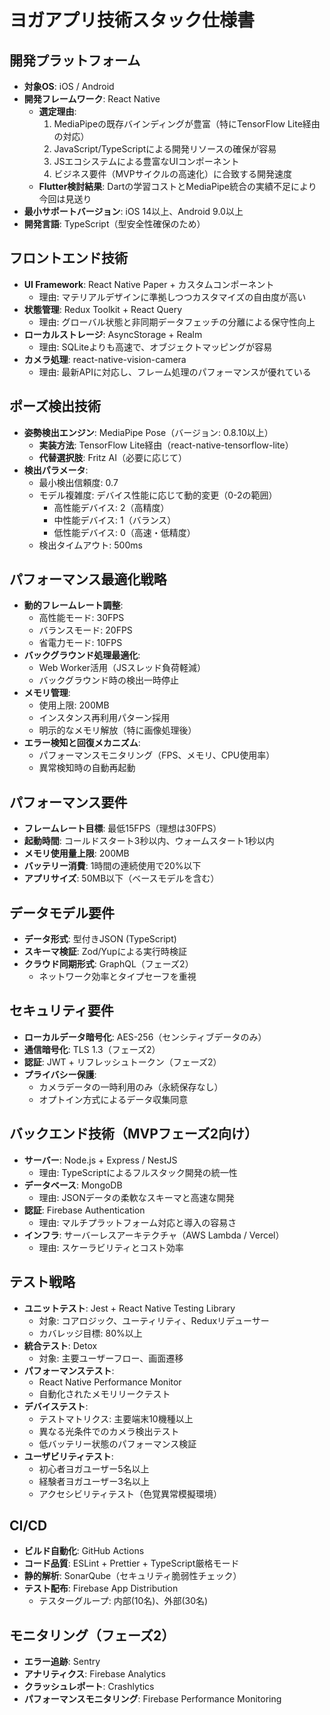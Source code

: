# ヨガアプリ技術スタック仕様書

## 開発プラットフォーム
- **対象OS**: iOS / Android
- **開発フレームワーク**: React Native
  - **選定理由**: 
    1. MediaPipeの既存バインディングが豊富（特にTensorFlow Lite経由の対応）
    2. JavaScript/TypeScriptによる開発リソースの確保が容易
    3. JSエコシステムによる豊富なUIコンポーネント
    4. ビジネス要件（MVPサイクルの高速化）に合致する開発速度
  - **Flutter検討結果**: Dartの学習コストとMediaPipe統合の実績不足により今回は見送り
- **最小サポートバージョン**: iOS 14以上、Android 9.0以上
- **開発言語**: TypeScript（型安全性確保のため）

## フロントエンド技術
- **UI Framework**: React Native Paper + カスタムコンポーネント
  - 理由: マテリアルデザインに準拠しつつカスタマイズの自由度が高い
- **状態管理**: Redux Toolkit + React Query
  - 理由: グローバル状態と非同期データフェッチの分離による保守性向上
- **ローカルストレージ**: AsyncStorage + Realm
  - 理由: SQLiteよりも高速で、オブジェクトマッピングが容易
- **カメラ処理**: react-native-vision-camera
  - 理由: 最新APIに対応し、フレーム処理のパフォーマンスが優れている

## ポーズ検出技術
- **姿勢検出エンジン**: MediaPipe Pose（バージョン: 0.8.10以上）
  - **実装方法**: TensorFlow Lite経由（react-native-tensorflow-lite）
  - **代替選択肢**: Fritz AI（必要に応じて）
- **検出パラメータ**:
  - 最小検出信頼度: 0.7
  - モデル複雑度: デバイス性能に応じて動的変更（0-2の範囲）
    - 高性能デバイス: 2（高精度）
    - 中性能デバイス: 1（バランス）
    - 低性能デバイス: 0（高速・低精度）
  - 検出タイムアウト: 500ms

## パフォーマンス最適化戦略
- **動的フレームレート調整**:
  - 高性能モード: 30FPS
  - バランスモード: 20FPS  
  - 省電力モード: 10FPS
- **バックグラウンド処理最適化**:
  - Web Worker活用（JSスレッド負荷軽減）
  - バックグラウンド時の検出一時停止
- **メモリ管理**:
  - 使用上限: 200MB
  - インスタンス再利用パターン採用
  - 明示的なメモリ解放（特に画像処理後）
- **エラー検知と回復メカニズム**:
  - パフォーマンスモニタリング（FPS、メモリ、CPU使用率）
  - 異常検知時の自動再起動

## パフォーマンス要件
- **フレームレート目標**: 最低15FPS（理想は30FPS）
- **起動時間**: コールドスタート3秒以内、ウォームスタート1秒以内
- **メモリ使用量上限**: 200MB
- **バッテリー消費**: 1時間の連続使用で20%以下
- **アプリサイズ**: 50MB以下（ベースモデルを含む）

## データモデル要件
- **データ形式**: 型付きJSON (TypeScript)
- **スキーマ検証**: Zod/Yupによる実行時検証
- **クラウド同期形式**: GraphQL（フェーズ2）
  - ネットワーク効率とタイプセーフを重視

## セキュリティ要件
- **ローカルデータ暗号化**: AES-256（センシティブデータのみ）
- **通信暗号化**: TLS 1.3（フェーズ2）
- **認証**: JWT + リフレッシュトークン（フェーズ2）
- **プライバシー保護**:
  - カメラデータの一時利用のみ（永続保存なし）
  - オプトイン方式によるデータ収集同意

## バックエンド技術（MVPフェーズ2向け）
- **サーバー**: Node.js + Express / NestJS
  - 理由: TypeScriptによるフルスタック開発の統一性
- **データベース**: MongoDB
  - 理由: JSONデータの柔軟なスキーマと高速な開発
- **認証**: Firebase Authentication
  - 理由: マルチプラットフォーム対応と導入の容易さ
- **インフラ**: サーバーレスアーキテクチャ（AWS Lambda / Vercel）
  - 理由: スケーラビリティとコスト効率

## テスト戦略
- **ユニットテスト**: Jest + React Native Testing Library
  - 対象: コアロジック、ユーティリティ、Reduxリデューサー
  - カバレッジ目標: 80%以上
- **統合テスト**: Detox
  - 対象: 主要ユーザーフロー、画面遷移
- **パフォーマンステスト**:
  - React Native Performance Monitor
  - 自動化されたメモリリークテスト
- **デバイステスト**:
  - テストマトリクス: 主要端末10機種以上
  - 異なる光条件でのカメラ検出テスト
  - 低バッテリー状態のパフォーマンス検証
- **ユーザビリティテスト**:
  - 初心者ヨガユーザー5名以上
  - 経験者ヨガユーザー3名以上
  - アクセシビリティテスト（色覚異常模擬環境）

## CI/CD
- **ビルド自動化**: GitHub Actions
- **コード品質**: ESLint + Prettier + TypeScript厳格モード
- **静的解析**: SonarQube（セキュリティ脆弱性チェック）
- **テスト配布**: Firebase App Distribution
  - テスターグループ: 内部(10名)、外部(30名)

## モニタリング（フェーズ2）
- **エラー追跡**: Sentry
- **アナリティクス**: Firebase Analytics
- **クラッシュレポート**: Crashlytics
- **パフォーマンスモニタリング**: Firebase Performance Monitoring
